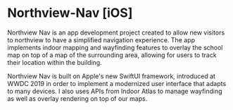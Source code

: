 # Northview-Nav [iOS]

Northview Nav is an app development project created to allow new visitors to northview to have a simplified navigation experience.
The app implements indoor mapping and wayfinding features to overlay the school map on top of a map of the surrounding area, allowing for users to track their location within the building.

Northview Nav is built on Apple's new SwiftUI framework, introduced at WWDC 2019 in order to implement a modernized user interface that adapts to many devices. I also uses APIs from Indoor Atlas to manage wayfinding as well as overlay rendering on top of our maps.
